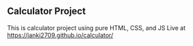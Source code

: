 ## Calculator Project

This is calculator project using pure HTML, CSS, and JS
Live at https://janki2709.github.io/calculator/
